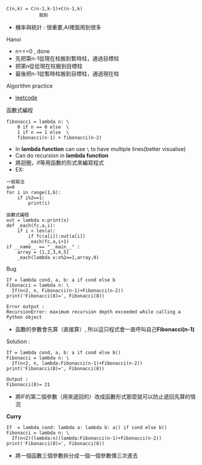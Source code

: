 ```
C(n,k) = C(n-1,k-1)+C(n-1,k)
            取到
```
- 機率與統計 :  很重要,AI裡面用到很多

Hanoi
- n===0 , done
- 先把第n-1從現在柱搬到暫時柱，通過目標柱
- 把第n從從現在柱搬到目標柱
- 最後把n-1從暫時柱搬到目標柱，通過現在柱

Algorithm practice
- [leetcode](https://leetcode.com)

函數式編程
```
fibonacci = lambda n: \
    0 if n == 0 else  \
    1 if n == 1 else  \
    fibonacci(n-1) + fibonacci(n-2)
```
- In **lambda function** can use `\` to have multiple lines(better visualise)
- Can do recursion in **lambda function**
- 將迴圈，if等用函數的形式來編寫程式 
- EX:
```
一般寫法
a=0
for i in range(1,6):
    if i%2==1:
        print(i)
```
```
函數式編程
out = lambda x:print(x)
def _each(fc,a,i):
    if i < len(a):
        if fc(a[i]):out(a[i])
        _each(fc,a,i+1)
if __name__ == "__main__" :
    array = [1,2,3,4,5]
    _each(lambda x:x%2==1,array,0)
```


Bug
```
If = lambda cond, a, b: a if cond else b
Fibonacci = lambda n: \
  If(n<2, n, Fibonacci(n-1)+Fibonacci(n-2))
print('Fibonacci(8)=', Fibonacci(8))

Error output :
RecursionError: maximum recursion depth exceeded while calling a Python object
```
- 函數的參數會先算（直接算）, 所以這只程式會一直呼叫自己**Fibonacci(n-1)**

Solution : 
```
If = lambda cond, a, b: a if cond else b()
Fibonacci = lambda n: \
  If(n<2, n, lambda:Fibonacci(n-1)+Fibonacci(n-2))
print('Fibonacci(8)=', Fibonacci(8))

Output :
Fibonacci(8)= 21
```
- 將IF的第二個參數（用來遞回的）改成函數形式那麼就可以防止遞回先算的情況

**Curry**
```
If  = lambda cond: lambda a: lambda b: a() if cond else b()
Fibonacci = lambda n: \
  If(n<2)(lambda:n)(lambda:Fibonacci(n-1)+Fibonacci(n-2))
print('Fibonacci(8)=', Fibonacci(8))
```
- 將一個函數三個參數拆分成一個一個參數傳三次進去

